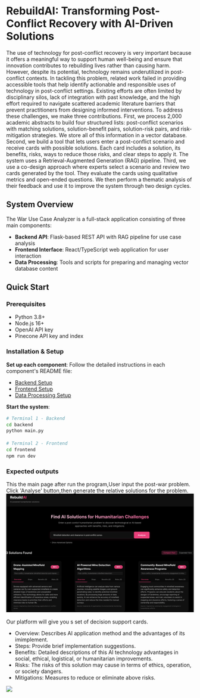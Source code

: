 # RebuildAI: Transforming Post-Conflict Recovery with AI-Driven Solutions
The use of technology for post-conflict recovery is very important because it offers a meaningful way to support human well-being and ensure that innovation contributes to rebuilding lives rather than causing harm. However, despite its potential, technology remains underutilized in post-conflict contexts. 
In tackling this problem, related work failed in providing accessible tools that help identify actionable and responsible uses of technology in post-conflict settings. Existing efforts are often limited by disciplinary silos, lack of integration with past knowledge, and the high effort required to navigate scattered academic literature barriers that prevent practitioners from designing informed interventions.
To address these challenges, we make three contributions.
First, we process 2,000 academic abstracts to build four structured lists: post-conflict scenarios with matching solutions, solution-benefit pairs, solution-risk pairs, and risk-mitigation strategies. We store all of this information in a vector database.
Second, we build a tool that lets users enter a post-conflict scenario and receive cards with possible solutions. Each card includes a solution, its benefits, risks, ways to reduce those risks, and clear steps to apply it. The system uses a Retrieval-Augmented Generation (RAG) pipeline.
Third, we use a co-design approach where experts select a scenario and review two cards generated by the tool. They evaluate the cards using qualitative metrics and open-ended questions. We then perform a thematic analysis of their feedback and use it to improve the system through two design cycles.

## System Overview

The War Use Case Analyzer is a full-stack application consisting of three main components:

- **Backend API**: Flask-based REST API with RAG pipeline for use case analysis
- **Frontend Interface**: React/TypeScript web application for user interaction
- **Data Processing**: Tools and scripts for preparing and managing vector database content


## Quick Start

### Prerequisites
- Python 3.8+
- Node.js 16+
- OpenAI API key
- Pinecone API key and index

### Installation & Setup

 **Set up each component**:
   Follow the detailed instructions in each component's README file:
   - [Backend Setup](./backend/README.md)
   - [Frontend Setup](./frontend/README.md)
   - [Data Processing Setup](./datapreprocessing/README.md)

 **Start the system**:
   ```bash
   # Terminal 1 - Backend
   cd backend
   python main.py
   
   # Terminal 2 - Frontend
   cd frontend
   npm run dev
   ```
### Expected outputs 
This the main page after run the program,User input the post-war problem. Click 'Analyse' button,then generate the relative solutions for the problem.
<img src="./static/platform.png">

Our platform will give you s set of decision support cards.
- Overview: Describes AI application method and the advantages of its imimplement.
- Steps: Provide brief implementation suggestions.
- Benefits: Detailed descriptions of this AI technology advantages in social, ethical, logistical, or humanitarian improvements.
- Risks: The risks of this solution may cause in terms of ethics, operation, or society dangers.
- Mitigations: Measures to reduce or eliminate above risks.

<img src="./static/cards.png">
